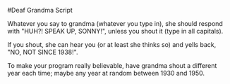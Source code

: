 #Deaf Grandma Script

Whatever you say to grandma (whatever you type in), she should respond
with "HUH?! SPEAK UP, SONNY!", unless you shout it (type in all
capitals).

If you shout, she can hear you (or at least she thinks so)
and yells back, "NO, NOT SINCE 1938!".

To make your program really believable, have grandma shout a different year each
time; maybe any year at random between 1930 and 1950.
